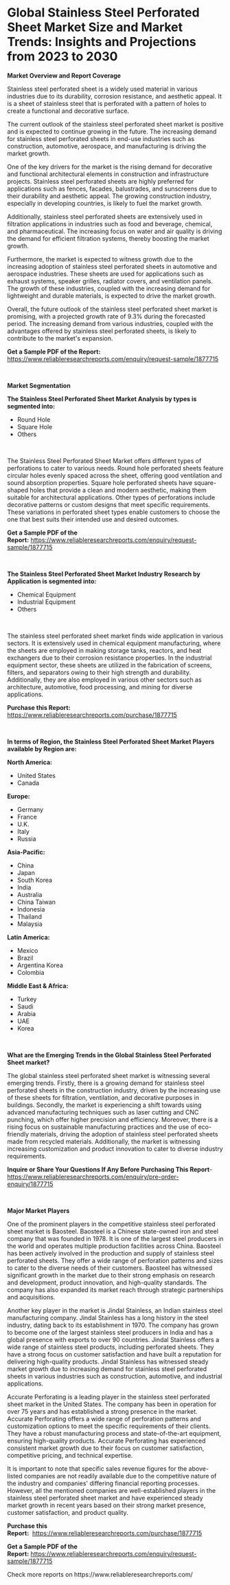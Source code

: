 <p><h1>Global Stainless Steel Perforated Sheet Market Size and Market Trends: Insights and Projections from 2023 to 2030</h1></p><p><strong>Market Overview and Report Coverage</strong></p>
<p><p>Stainless steel perforated sheet is a widely used material in various industries due to its durability, corrosion resistance, and aesthetic appeal. It is a sheet of stainless steel that is perforated with a pattern of holes to create a functional and decorative surface.</p><p>The current outlook of the stainless steel perforated sheet market is positive and is expected to continue growing in the future. The increasing demand for stainless steel perforated sheets in end-use industries such as construction, automotive, aerospace, and manufacturing is driving the market growth.</p><p>One of the key drivers for the market is the rising demand for decorative and functional architectural elements in construction and infrastructure projects. Stainless steel perforated sheets are highly preferred for applications such as fences, facades, balustrades, and sunscreens due to their durability and aesthetic appeal. The growing construction industry, especially in developing countries, is likely to fuel the market growth.</p><p>Additionally, stainless steel perforated sheets are extensively used in filtration applications in industries such as food and beverage, chemical, and pharmaceutical. The increasing focus on water and air quality is driving the demand for efficient filtration systems, thereby boosting the market growth.</p><p>Furthermore, the market is expected to witness growth due to the increasing adoption of stainless steel perforated sheets in automotive and aerospace industries. These sheets are used for applications such as exhaust systems, speaker grilles, radiator covers, and ventilation panels. The growth of these industries, coupled with the increasing demand for lightweight and durable materials, is expected to drive the market growth.</p><p>Overall, the future outlook of the stainless steel perforated sheet market is promising, with a projected growth rate of 9.3% during the forecasted period. The increasing demand from various industries, coupled with the advantages offered by stainless steel perforated sheets, is likely to contribute to the market's expansion.</p></p>
<p><strong>Get a Sample PDF of the Report:</strong> <a href="https://www.reliableresearchreports.com/enquiry/request-sample/1877715">https://www.reliableresearchreports.com/enquiry/request-sample/1877715</a></p>
<p>&nbsp;</p>
<p><strong>Market Segmentation</strong></p>
<p><strong>The Stainless Steel Perforated Sheet Market Analysis by types is segmented into:</strong></p>
<p><ul><li>Round Hole</li><li>Square Hole</li><li>Others</li></ul></p>
<p>&nbsp;</p>
<p><p>The Stainless Steel Perforated Sheet Market offers different types of perforations to cater to various needs. Round hole perforated sheets feature circular holes evenly spaced across the sheet, offering good ventilation and sound absorption properties. Square hole perforated sheets have square-shaped holes that provide a clean and modern aesthetic, making them suitable for architectural applications. Other types of perforations include decorative patterns or custom designs that meet specific requirements. These variations in perforated sheet types enable customers to choose the one that best suits their intended use and desired outcomes.</p></p>
<p><strong>Get a Sample PDF of the Report:</strong>&nbsp;<a href="https://www.reliableresearchreports.com/enquiry/request-sample/1877715">https://www.reliableresearchreports.com/enquiry/request-sample/1877715</a></p>
<p>&nbsp;</p>
<p><strong>The Stainless Steel Perforated Sheet Market Industry Research by Application is segmented into:</strong></p>
<p><ul><li>Chemical Equipment</li><li>Industrial Equipment</li><li>Others</li></ul></p>
<p>&nbsp;</p>
<p><p>The stainless steel perforated sheet market finds wide application in various sectors. It is extensively used in chemical equipment manufacturing, where the sheets are employed in making storage tanks, reactors, and heat exchangers due to their corrosion resistance properties. In the industrial equipment sector, these sheets are utilized in the fabrication of screens, filters, and separators owing to their high strength and durability. Additionally, they are also employed in various other sectors such as architecture, automotive, food processing, and mining for diverse applications.</p></p>
<p><strong>Purchase this Report:</strong>&nbsp; <a href="https://www.reliableresearchreports.com/purchase/1877715">https://www.reliableresearchreports.com/purchase/1877715</a></p>
<p>&nbsp;</p>
<p><strong>In terms of Region, the Stainless Steel Perforated Sheet Market Players available by Region are:</strong></p>
<p>
    <p> <strong> North America: </strong>
        <ul>
            <li>United States</li>
            <li>Canada</li>
        </ul>
        </p> 
    <p> <strong> Europe: </strong>
        <ul>
            <li>Germany</li>
            <li>France</li>
            <li>U.K.</li>
            <li>Italy</li>
            <li>Russia</li>
        </ul>
        </p> 
    <p> <strong> Asia-Pacific: </strong>
        <ul>
            <li>China</li>
            <li>Japan</li>
            <li>South Korea</li>
            <li>India</li>
            <li>Australia</li>
            <li>China Taiwan</li>
            <li>Indonesia</li>
            <li>Thailand</li>
            <li>Malaysia</li>
        </ul>
        </p> 
    <p> <strong> Latin America: </strong>
        <ul>
            <li>Mexico</li>
            <li>Brazil</li>
            <li>Argentina Korea</li>
            <li>Colombia</li>
        </ul>
        </p> 
    <p> <strong> Middle East & Africa: </strong>
        <ul>
            <li>Turkey</li>
            <li>Saudi</li>
            <li>Arabia</li>
            <li>UAE</li>
            <li>Korea</li>
        </ul>
    </p>
    </p>
<p>&nbsp;</p>
<p><strong>What are the Emerging Trends in the Global Stainless Steel Perforated Sheet market?</strong></p>
<p><p>The global stainless steel perforated sheet market is witnessing several emerging trends. Firstly, there is a growing demand for stainless steel perforated sheets in the construction industry, driven by the increasing use of these sheets for filtration, ventilation, and decorative purposes in buildings. Secondly, the market is experiencing a shift towards using advanced manufacturing techniques such as laser cutting and CNC punching, which offer higher precision and efficiency. Moreover, there is a rising focus on sustainable manufacturing practices and the use of eco-friendly materials, driving the adoption of stainless steel perforated sheets made from recycled materials. Additionally, the market is witnessing increasing customization and product innovation to cater to diverse industry requirements.</p></p>
<p><strong>Inquire or Share Your Questions If Any Before Purchasing This Report</strong>- <a href="https://www.reliableresearchreports.com/enquiry/pre-order-enquiry/1877715">https://www.reliableresearchreports.com/enquiry/pre-order-enquiry/1877715</a></p>
<p>&nbsp;</p>
<p><strong>Major Market Players</strong></p>
<p><p>One of the prominent players in the competitive stainless steel perforated sheet market is Baosteel. Baosteel is a Chinese state-owned iron and steel company that was founded in 1978. It is one of the largest steel producers in the world and operates multiple production facilities across China. Baosteel has been actively involved in the production and supply of stainless steel perforated sheets. They offer a wide range of perforation patterns and sizes to cater to the diverse needs of their customers. Baosteel has witnessed significant growth in the market due to their strong emphasis on research and development, product innovation, and high-quality standards. The company has also expanded its market reach through strategic partnerships and acquisitions.</p><p>Another key player in the market is Jindal Stainless, an Indian stainless steel manufacturing company. Jindal Stainless has a long history in the steel industry, dating back to its establishment in 1970. The company has grown to become one of the largest stainless steel producers in India and has a global presence with exports to over 90 countries. Jindal Stainless offers a wide range of stainless steel products, including perforated sheets. They have a strong focus on customer satisfaction and have built a reputation for delivering high-quality products. Jindal Stainless has witnessed steady market growth due to increasing demand for stainless steel perforated sheets in various industries such as construction, automotive, and industrial applications.</p><p>Accurate Perforating is a leading player in the stainless steel perforated sheet market in the United States. The company has been in operation for over 75 years and has established a strong presence in the market. Accurate Perforating offers a wide range of perforation patterns and customization options to meet the specific requirements of their clients. They have a robust manufacturing process and state-of-the-art equipment, ensuring high-quality products. Accurate Perforating has experienced consistent market growth due to their focus on customer satisfaction, competitive pricing, and technical expertise.</p><p>It is important to note that specific sales revenue figures for the above-listed companies are not readily available due to the competitive nature of the industry and companies' differing financial reporting processes. However, all the mentioned companies are well-established players in the stainless steel perforated sheet market and have experienced steady market growth in recent years based on their strong market presence, customer satisfaction, and product quality.</p></p>
<p><strong>Purchase this Report:</strong>&nbsp;&nbsp;<a href="https://www.reliableresearchreports.com/purchase/1877715">https://www.reliableresearchreports.com/purchase/1877715</a></p>
<p></p>
<p><strong>Get a Sample PDF of the Report:</strong>&nbsp;<a href="https://www.reliableresearchreports.com/enquiry/request-sample/1877715">https://www.reliableresearchreports.com/enquiry/request-sample/1877715</a></p>
<p>Check more reports on https://www.reliableresearchreports.com/</p>